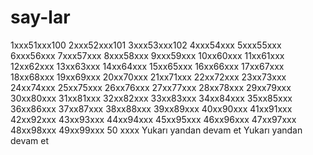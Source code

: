 # say-lar
1xxx51xxx100
2xxx52xxx101
3xxx53xxx102
4xxx54xxx
5xxx55xxx
6xxx56xxx
7xxx57xxx
8xxx58xxx
9xxx59xxx
10xx60xxx
11xx61xxx
12xx62xxx
13xx63xxx
14xx64xxx
15xx65xxx
16xx66xxx
17xx67xxx
18xx68xxx
19xx69xxx
20xx70xxx
21xx71xxx
22xx72xxx
23xx73xxx
24xx74xxx
25xx75xxx
26xx76xxx
27xx77xxx
28xx78xxx
29xx79xxx
30xx80xxx
31xx81xxx
32xx82xxx
33xx83xxx
34xx84xxx
35xx85xxx
36xx86xxx
37xx87xxx
38xx88xxx
39xx89xxx
40xx90xxx
41xx91xxx
42xx92xxx
43xx93xxx
44xx94xxx
45xx95xxx
46xx96xxx
47xx97xxx
48xx98xxx
49xx99xxx
50 xxxx Yukarı yandan devam et
Yukarı yandan devam et
